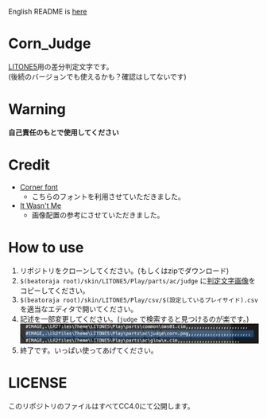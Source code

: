 English README is [here](./README.md)

# Corn_Judge
[LITONE5](https://desout2.tk/litone5-beatoraja/)用の差分判定文字です。  
(後続のバージョンでも使えるかも？確認はしてないです)

# Warning
**自己責任のもとで使用してください**

# Credit
+ [Corner font](http://www.cfont.jp/eijifree/corner.html)
  + こちらのフォントを利用させていただきました。
+ [It Wasn't Me](https://www.nicovideo.jp/watch/sm35954548)
  + 画像配置の参考にさせていただきました。

# How to use
1. リポジトリをクローンしてください。(もしくはzipでダウンロード)
2. `$(beatoraja root)/skin/LITONE5/Play/parts/ac/judge` に[判定文字画像](./judge/png/corn.png)をコピーしてください。
3. `$(beatoraja root)/skin/LITONE5/Play/csv/$(設定しているプレイサイド).csv`を適当なエディタで開いてください。
4. 記述を一部変更してください。(`judge` で検索すると見つけるのが楽です。)
![記述後のコード](./README_images/csv.png)
5. 終了です。いっぱい使ってあげてください。

# LICENSE 
このリポジトリのファイルはすべてCC4.0にて公開します。
